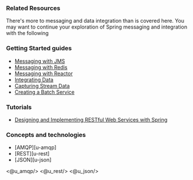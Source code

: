 ### Related Resources

There's more to messaging and data integration than is covered here. You may want to continue your exploration of Spring messaging and integration with the following

### Getting Started guides

* [Messaging with JMS][gs-messaging-jms]
* [Messaging with Redis][gs-messaging-redis]
* [Messaging with Reactor][gs-messaging-reactor]
* [Integrating Data][gs-integration]
* [Capturing Stream Data][gs-capturing-stream-data]
* [Creating a Batch Service][gs-batch-processing]

[gs-messaging-jms]: /guides/gs/messaging-jms/
[gs-messaging-redis]: /guides/gs/messaging-redis/
[gs-messaging-reactor]: /guides/gs/messaging-reactor/
[gs-integration]: /guides/gs/integration/
[gs-capturing-stream-data]: /guides/gs/capturing-stream-data/
[gs-batch-processing]: /guides/gs/batch-processing/

### Tutorials

* [Designing and Implementing RESTful Web Services with Spring][tut-rest]

[tut-rest]: /guides/tutorials/rest

### Concepts and technologies

* [AMQP][u-amqp]
* [REST][u-rest]
* [JSON][u-json]

<@u_amqp/>
<@u_rest/>
<@u_json/>

